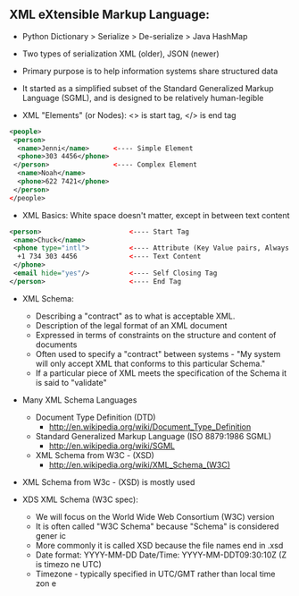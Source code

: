 ## XML eXtensible Markup Language:
* Python Dictionary > Serialize > De-serialize > Java HashMap
* Two types of serialization XML (older), JSON (newer)
* Primary purpose is to help information systems share structured
data
* It started as a simplified subset of the Standard Generalized Markup
Language (SGML), and is designed to be relatively human-legible

* XML "Elements" (or Nodes): <> is start tag, </> is end tag
```xml
<people>
 <person>
  <name>Jenni</name>      <---- Simple Element
  <phone>303 4456</phone>
 </person>                <---- Complex Element
  <name>Noah</name>       
  <phone>622 7421</phone>
 </person>
</people>
```
* XML Basics: White space doesn't matter, except in between text content
```xml
<person>                      <---- Start Tag
 <name>Chuck</name>
 <phone type="intl">          <---- Attribute (Key Value pairs, Always on Start)
  +1 734 303 4456             <---- Text Content
 </phone>
 <email hide="yes"/>          <---- Self Closing Tag
</person>                     <---- End Tag  
```
* XML Schema:
	* Describing a "contract" as to what is acceptable XML.
	* Description of the legal format of an XML document
	* Expressed in terms of constraints on the structure and content of
	documents
	* Often used to specify a "contract" between systems - "My system
	will only accept XML that conforms to this particular Schema."
	* If a particular piece of XML meets the specification of the Schema
	it is said to "validate"

* Many XML Schema Languages
	* Document Type Definition (DTD)
		* http://en.wikipedia.org/wiki/Document_Type_Definition
	* Standard Generalized Markup Language (ISO 8879:1986 SGML)
		* http://en.wikipedia.org/wiki/SGML
	* XML Schema from W3C - (XSD)
		* http://en.wikipedia.org/wiki/XML_Schema_(W3C)

* XML Schema from W3c - (XSD) is mostly used

* XDS XML Schema (W3C spec):
	
	* We will focus on the World Wide Web Consortium (W3C) version
	* It is often called "W3C Schema" because "Schema" is considered gener		ic
	* More commonly it is called XSD because the file names end in .xsd
	* Date format: YYYY-MM-DD Date/Time: YYYY-MM-DDT09:30:10Z (Z is timezo		ne UTC)
	* Timezone - typically specified in UTC/GMT rather than local time zon		e

